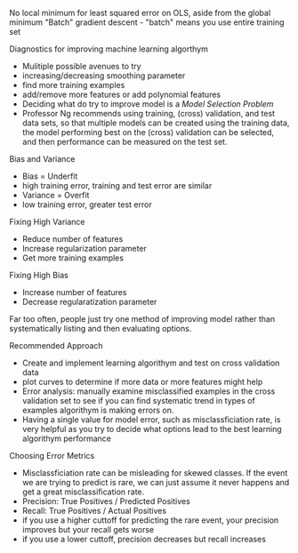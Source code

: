 No local minimum for least squared error on OLS, aside from the global minimum
"Batch" gradient descent - "batch" means you use entire training set

Diagnostics for improving machine learning algorthym
- Mulitiple possible avenues to try
 - increasing/decreasing smoothing parameter
 - find more training examples
 - add/remove more features or add polynomial features
- Deciding what do try to improve model is a *Model Selection Problem*
 - Professor Ng recommends using training, (cross) validation, and test data sets, so that multiple models can be created using the training data, the model performing best on the (cross) validation can be selected, and then performance can be measured on the test set.
 
Bias and Variance
- Bias = Underfit
 - high training error, training and test error are similar
- Variance = Overfit
 - low training error, greater test error

Fixing High Variance
- Reduce number of features
- Increase regularization parameter
- Get more training examples

Fixing High Bias
- Increase number of features
- Decrease regularatization parameter

Far too often, people just try one method of improving model rather than systematically listing and then evaluating options.

Recommended Approach
- Create and implement learning algorithym and test on cross validation data
- plot curves to determine if more data or more features might help
- Error analysis: manually examine misclassified examples in the cross validation set to see if you can find systematic trend in types of examples algorithym is making errors on.
- Having a single value for model error, such as misclassficiation rate, is very helpful as you try to decide what options lead to the best learning algorithym performance

Choosing Error Metrics
- Misclassficiation rate can be misleading for skewed classes. If the event we are trying to predict is rare, we can just assume it never happens and get a great misclassification rate.
- Precision: True Positives / Predicted Positives
- Recall: True Positives / Actual Positives
- if you use a higher cuttoff for predicting the rare event, your precision improves but your recall gets worse
- if you use a lower cuttoff, precision decreases but recall increases
